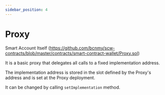 ```yaml
---
sidebar_position: 4
---
```


# Proxy
Smart Account Itself
(https://github.com/bcnmy/scw-contracts/blob/master/contracts/smart-contract-wallet/Proxy.sol)

It is a basic proxy that delegates all calls to a fixed implementation address.

The implementation address is stored in the slot defined by the Proxy's address and is set at the Proxy deployment.

It can be changed by calling `setImplementation` method.

